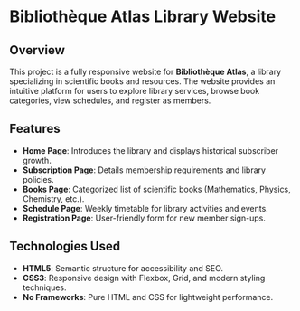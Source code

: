 # Bibliothèque Atlas Library Website  

## Overview  
This project is a fully responsive website for **Bibliothèque Atlas**, a library specializing in scientific books and resources. The website provides an intuitive platform for users to explore library services, browse book categories, view schedules, and register as members.

## Features  
- **Home Page**: Introduces the library and displays historical subscriber growth.  
- **Subscription Page**: Details membership requirements and library policies.  
- **Books Page**: Categorized list of scientific books (Mathematics, Physics, Chemistry, etc.).  
- **Schedule Page**: Weekly timetable for library activities and events.  
- **Registration Page**: User-friendly form for new member sign-ups.  

## Technologies Used  
- **HTML5**: Semantic structure for accessibility and SEO.  
- **CSS3**: Responsive design with Flexbox, Grid, and modern styling techniques.  
- **No Frameworks**: Pure HTML and CSS for lightweight performance.  
